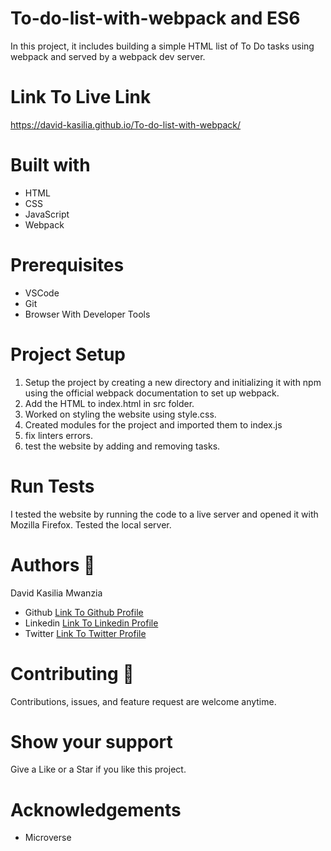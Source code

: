 
# To-do-list-with-webpack and ES6
In this project, it includes building a simple HTML list of To Do tasks using webpack and served by a webpack dev server.

# Link To Live Link
https://david-kasilia.github.io/To-do-list-with-webpack/

# Built with
<ul>
<li>HTML</li>
<li>CSS</li>
<li>JavaScript</li>
  <li>Webpack</li>
</ul>

# Prerequisites
<ul>
<li>VSCode</li>
<li>Git</li>
<li>Browser With Developer Tools</li>
</ul>

# Project Setup
1. Setup the project by creating a new directory and initializing it with npm using the official webpack documentation to set up webpack.
2. Add the HTML to index.html in src folder.
3. Worked on styling the website using style.css.
4. Created modules for the project and imported them to index.js
5. fix linters errors.
6. test the website by adding and removing tasks.




# Run Tests
I tested the website by running the code to a live server and opened it with Mozilla Firefox. Tested the local server.
# Authors  	:bookmark_tabs:
David Kasilia Mwanzia
<ul>
<li>Github <a href="https://github.com/David-Kasilia">Link To Github Profile</a></li>
<li>Linkedin <a href="https://www.linkedin.com/in/david-kasilia-846241211/">Link To Linkedin Profile</a></li>
<li>Twitter <a href="https://twitter.com/DavidKasilia">Link To Twitter Profile</a></li>
</ul>

# Contributing :handshake:
Contributions, issues, and feature request are welcome anytime.

# Show your support
Give a Like or a Star if you like this project.

# Acknowledgements
<ul>
<li>Microverse</li>
